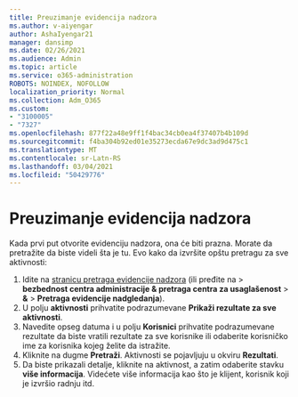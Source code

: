 ```yaml
---
title: Preuzimanje evidencija nadzora
ms.author: v-aiyengar
author: AshaIyengar21
manager: dansimp
ms.date: 02/26/2021
ms.audience: Admin
ms.topic: article
ms.service: o365-administration
ROBOTS: NOINDEX, NOFOLLOW
localization_priority: Normal
ms.collection: Adm_O365
ms.custom:
- "3100005"
- "7327"
ms.openlocfilehash: 877f22a48e9ff1f4bac34cb0ea4f37407b4b109d
ms.sourcegitcommit: f4ba304b92ed01e35273ecda67e9dc3ad9d475c1
ms.translationtype: MT
ms.contentlocale: sr-Latn-RS
ms.lasthandoff: 03/04/2021
ms.locfileid: "50429776"
---
```

# <a name="retrieve-the-audit-logs"></a>Preuzimanje evidencija nadzora

Kada prvi put otvorite evidenciju nadzora, ona će biti prazna. Morate da pretražite da biste videli šta je tu. Evo kako da izvršite opštu pretragu za sve aktivnosti:

1. Idite na [stranicu pretraga evidencije nadzora](https://protection.office.com/#/unifiedauditlog) (ili pređite na   >  **bezbednost centra administracije & pretraga centra za usaglašenost**  >  **&**  >  **Pretraga evidencije nadgledanja**).
1. U polju **aktivnosti** prihvatite podrazumevane **Prikaži rezultate za sve aktivnosti**.
1. Navedite opseg datuma i u polju **Korisnici** prihvatite podrazumevane rezultate da biste vratili rezultate za sve korisnike ili odaberite korisničko ime za korisnika kojeg želite da istražite.
1. Kliknite na dugme **Pretraži**. Aktivnosti se pojavljuju u okviru **Rezultati**.
1. Da biste prikazali detalje, kliknite na aktivnost, a zatim odaberite stavku **više informacija**. Videćete više informacija kao što je klijent, korisnik koji je izvršio radnju itd.
